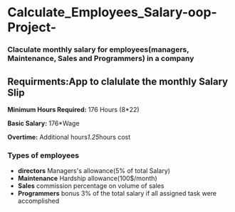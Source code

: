 # Calculate_Employees_Salary-oop-Project-
### Claculate monthly salary for employees(managers, Maintenance, Sales and Programmers) in a company

## Requirments:App to clalulate the monthly Salary Slip
**Minimum Hours Required:** 176 Hours (8*22)

**Basic Salary:** 176*Wage

**Overtime:** Additional hours*1.25*hours cost

### Types of employees

- **directors**
Managers's allowance(5% of total Salary)
- **Maintenance**
Hardship allowance(100$/month)
- **Sales**
commission percentage on volume of sales
- **Programmers**
bonus 3% of the total salary if all assigned task were accomplished
